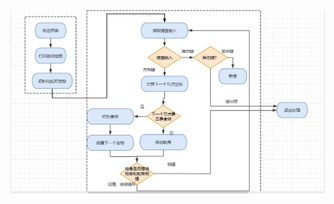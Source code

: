![Image text](https://github.com/alang602/C-Programming/blob/main/%E8%B4%AA%E5%90%83%E8%9B%87/images/Snake-Flow.png)
